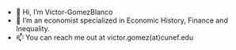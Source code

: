 - 👋 Hi, I’m Victor-GomezBlanco
- 👀 I’m an economist specialized in Economic History, Finance and Inequality. 
- 📫 You can reach me out at victor.gomez(at)cunef.edu

<!---
Victor-GomezBlanco/Victor-GomezBlanco is a ✨ special ✨ repository because its `README.md` (this file) appears on your GitHub profile.
You can click the Preview link to take a look at your changes.
--->
